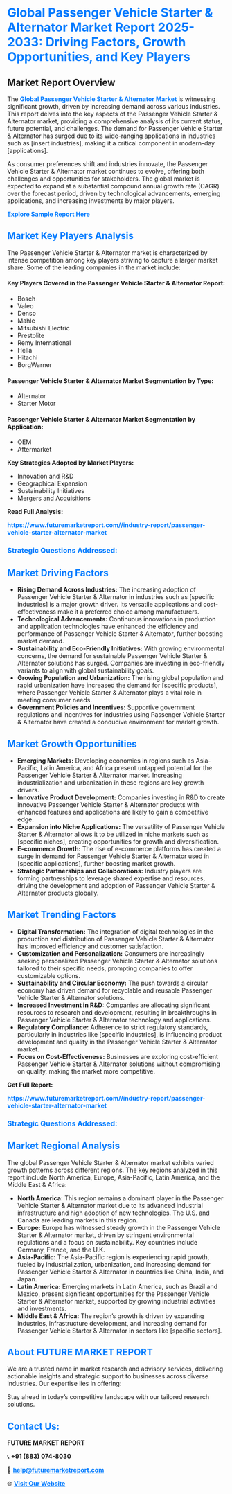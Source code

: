 <h1 style="color: #007BFF;">Global Passenger Vehicle Starter & Alternator Market Report 2025-2033: Driving Factors, Growth Opportunities, and Key Players</h1>

<section id="overview">
<h2>Market Report Overview</h2>
<p>The <a href="https://www.futuremarketreport.com//industry-report/passenger-vehicle-starter-alternator-market" style="color: #007BFF; text-decoration: none;"><strong>Global Passenger Vehicle Starter & Alternator Market</strong></a> is witnessing significant growth, driven by increasing demand across various industries. This report delves into the key aspects of the Passenger Vehicle Starter & Alternator market, providing a comprehensive analysis of its current status, future potential, and challenges. The demand for Passenger Vehicle Starter & Alternator has surged due to its wide-ranging applications in industries such as [insert industries], making it a critical component in modern-day [applications].</p>
<p>As consumer preferences shift and industries innovate, the Passenger Vehicle Starter & Alternator market continues to evolve, offering both challenges and opportunities for stakeholders. The global market is expected to expand at a substantial compound annual growth rate (CAGR) over the forecast period, driven by technological advancements, emerging applications, and increasing investments by major players.</p>
</section>

<section id="overview">
<p><a href="https://www.futuremarketreport.com//request-sample/reportId=48030" style="color: #007BFF; text-decoration: none;"><strong>Explore Sample Report Here</strong></a></p>
</section>

<section id="key-players">
<h2 style="color: #007BFF;">Market Key Players Analysis</h2>
<p>The Passenger Vehicle Starter & Alternator market is characterized by intense competition among key players striving to capture a larger market share. Some of the leading companies in the market include:</p>
<h4>Key Players Covered in the Passenger Vehicle Starter & Alternator Report:</h4>
<ul><li>Bosch</li><li>Valeo</li><li>Denso</li><li>Mahle</li><li>Mitsubishi Electric</li><li>Prestolite</li><li>Remy International</li><li>Hella</li><li>Hitachi</li><li>BorgWarner</li></ul>
<h4>Passenger Vehicle Starter & Alternator Market Segmentation by Type:</h4>
<ul><li>Alternator</li><li>Starter Motor</li></ul>

<h4>Passenger Vehicle Starter & Alternator Market Segmentation by Application:</h4>
<ul><li>OEM</li><li>Aftermarket</li></ul>
<p><strong>Key Strategies Adopted by Market Players:</strong></p>
<ul>
<li>Innovation and R&D</li>
<li>Geographical Expansion</li>
<li>Sustainability Initiatives</li>
<li>Mergers and Acquisitions</li>
</ul>
</section>

<section>
<p><strong>Read Full Analysis: </strong></p><a href="https://www.futuremarketreport.com//industry-report/passenger-vehicle-starter-alternator-market" style="color: #007BFF; text-decoration: none;"><strong>https://www.futuremarketreport.com//industry-report/passenger-vehicle-starter-alternator-market</strong></a>
<h3 style="color: #007BFF;">Strategic Questions Addressed:</h3>
</section>

<section id="driving-factors">
<h2 style="color: #007BFF;">Market Driving Factors</h2>
<ul>
<li><strong>Rising Demand Across Industries:</strong> The increasing adoption of Passenger Vehicle Starter & Alternator in industries such as [specific industries] is a major growth driver. Its versatile applications and cost-effectiveness make it a preferred choice among manufacturers.</li>
<li><strong>Technological Advancements:</strong> Continuous innovations in production and application technologies have enhanced the efficiency and performance of Passenger Vehicle Starter & Alternator, further boosting market demand.</li>
<li><strong>Sustainability and Eco-Friendly Initiatives:</strong> With growing environmental concerns, the demand for sustainable Passenger Vehicle Starter & Alternator solutions has surged. Companies are investing in eco-friendly variants to align with global sustainability goals.</li>
<li><strong>Growing Population and Urbanization:</strong> The rising global population and rapid urbanization have increased the demand for [specific products], where Passenger Vehicle Starter & Alternator plays a vital role in meeting consumer needs.</li>
<li><strong>Government Policies and Incentives:</strong> Supportive government regulations and incentives for industries using Passenger Vehicle Starter & Alternator have created a conducive environment for market growth.</li>
</ul>
</section>

<section id="growth-opportunities">
<h2 style="color: #007BFF;">Market Growth Opportunities</h2>
<ul>
<li><strong>Emerging Markets:</strong> Developing economies in regions such as Asia-Pacific, Latin America, and Africa present untapped potential for the Passenger Vehicle Starter & Alternator market. Increasing industrialization and urbanization in these regions are key growth drivers.</li>
<li><strong>Innovative Product Development:</strong> Companies investing in R&D to create innovative Passenger Vehicle Starter & Alternator products with enhanced features and applications are likely to gain a competitive edge.</li>
<li><strong>Expansion into Niche Applications:</strong> The versatility of Passenger Vehicle Starter & Alternator allows it to be utilized in niche markets such as [specific niches], creating opportunities for growth and diversification.</li>
<li><strong>E-commerce Growth:</strong> The rise of e-commerce platforms has created a surge in demand for Passenger Vehicle Starter & Alternator used in [specific applications], further boosting market growth.</li>
<li><strong>Strategic Partnerships and Collaborations:</strong> Industry players are forming partnerships to leverage shared expertise and resources, driving the development and adoption of Passenger Vehicle Starter & Alternator products globally.</li>
</ul>
</section>

<section id="trending-factors">
<h2 style="color: #007BFF;">Market Trending Factors</h2>
<ul>
<li><strong>Digital Transformation:</strong> The integration of digital technologies in the production and distribution of Passenger Vehicle Starter & Alternator has improved efficiency and customer satisfaction.</li>
<li><strong>Customization and Personalization:</strong> Consumers are increasingly seeking personalized Passenger Vehicle Starter & Alternator solutions tailored to their specific needs, prompting companies to offer customizable options.</li>
<li><strong>Sustainability and Circular Economy:</strong> The push towards a circular economy has driven demand for recyclable and reusable Passenger Vehicle Starter & Alternator solutions.</li>
<li><strong>Increased Investment in R&D:</strong> Companies are allocating significant resources to research and development, resulting in breakthroughs in Passenger Vehicle Starter & Alternator technology and applications.</li>
<li><strong>Regulatory Compliance:</strong> Adherence to strict regulatory standards, particularly in industries like [specific industries], is influencing product development and quality in the Passenger Vehicle Starter & Alternator market.</li>
<li><strong>Focus on Cost-Effectiveness:</strong> Businesses are exploring cost-efficient Passenger Vehicle Starter & Alternator solutions without compromising on quality, making the market more competitive.</li>
</ul>
</section>

<section>
<p><strong>Get Full Report: </strong></p><a href="https://www.futuremarketreport.com//industry-report/passenger-vehicle-starter-alternator-market" style="color: #007BFF; text-decoration: none;"><strong>https://www.futuremarketreport.com//industry-report/passenger-vehicle-starter-alternator-market</strong></a>
<h3 style="color: #007BFF;">Strategic Questions Addressed:</h3>
</section>


<section id="regional-analysis">
<h2 style="color: #007BFF;">Market Regional Analysis</h2>
<p>The global Passenger Vehicle Starter & Alternator market exhibits varied growth patterns across different regions. The key regions analyzed in this report include North America, Europe, Asia-Pacific, Latin America, and the Middle East & Africa:</p>
<ul>
<li><strong>North America:</strong> This region remains a dominant player in the Passenger Vehicle Starter & Alternator market due to its advanced industrial infrastructure and high adoption of new technologies. The U.S. and Canada are leading markets in this region.</li>
<li><strong>Europe:</strong> Europe has witnessed steady growth in the Passenger Vehicle Starter & Alternator market, driven by stringent environmental regulations and a focus on sustainability. Key countries include Germany, France, and the U.K.</li>
<li><strong>Asia-Pacific:</strong> The Asia-Pacific region is experiencing rapid growth, fueled by industrialization, urbanization, and increasing demand for Passenger Vehicle Starter & Alternator in countries like China, India, and Japan.</li>
<li><strong>Latin America:</strong> Emerging markets in Latin America, such as Brazil and Mexico, present significant opportunities for the Passenger Vehicle Starter & Alternator market, supported by growing industrial activities and investments.</li>
<li><strong>Middle East & Africa:</strong> The region’s growth is driven by expanding industries, infrastructure development, and increasing demand for Passenger Vehicle Starter & Alternator in sectors like [specific sectors].</li>
</ul>
</section>

<footer>
<h2 style="color: #007BFF;">About FUTURE MARKET REPORT</h2>
<p>We are a trusted name in market research and advisory services, delivering actionable insights and strategic support to businesses across diverse industries. Our expertise lies in offering:</p>

<p>Stay ahead in today’s competitive landscape with our tailored research solutions.</p>

<h2 style="color: #007BFF;">Contact Us:</h2>
<p><strong>FUTURE MARKET REPORT</strong></p>
<p>📞 <strong>+91 (883) 074-8030</strong></p>
<p>📧 <strong><a href="mailto:help@futuremarketreport.com" style="color: #007BFF;">help@futuremarketreport.com</a></strong></p>
<p>🌐 <strong><a href="https://www.futuremarketreport.com/" style="color: #007BFF;">Visit Our Website</a></strong></p>
</footer>